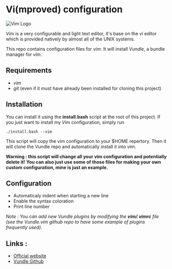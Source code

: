 # Vi(mproved) configuration

![Vim Logo](https://upload.wikimedia.org/wikipedia/commons/thumb/9/9f/Vimlogo.svg/langfr-200px-Vimlogo.svg.png?uselang=fr)

*Vim* is a very configurable and light text editor, it's base on the *vi* editor which is provided natively by almost all of the UNIX systems.

This repo contains configuration files for *vim*. It will install *Vundle*, a bundle manager for *vim*. 

## Requirements

+ *vim* 
+ *git* (even if it must have already been installed for cloning this project)

## Installation

You can install it using the **install.bash** script at the root of this project. If you just want to install my *Vim* configuration, simply run 

	./install.bash --vim

This script will copy the vim configuration to your $HOME repertory.
Then it will clone the Vundle repo and automatically install it into *vim*.

**Warning : this script will change all your vim configuration and potentially delete it!**
**You can also just use some of those files for making your own custom configuration, mine is just an example.**
 
## Configuration

+ Automaticaly indent when starting a new line
+ Enable the syntax coloration
+ Print line number

*Note : You can add new Vundle plugins by modifying the **vim/.vimrc** file (see the Vundle.vim github repo to have some example of plugins frequently used).*

## Links :

+ [Official website](http://vim.org)
+ [Vundle Github](https://github.com/VundleVim/Vundle.vim)
